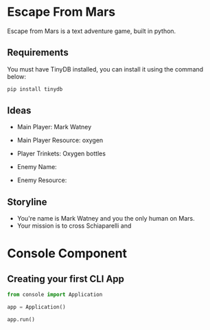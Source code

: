 # Escape From Mars

Escape from Mars is a text adventure game, built in python. 

## Requirements

You must have TinyDB installed, you can install it using the command below:

```bash
pip install tinydb
```

## Ideas

- Main Player: Mark Watney
- Main Player Resource: oxygen
- Player Trinkets: Oxygen bottles

- Enemy Name:
- Enemy Resource: 

## Storyline

- You're name is Mark Watney and you the only human on Mars. 
- Your mission is to cross Schiaparelli and 

# Console Component

## Creating your first CLI App

```python
from console import Application

app = Application()

app.run()
```


